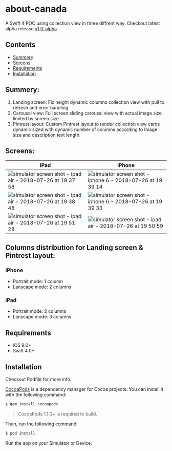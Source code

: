 # about-canada
A Swift 4 POC using collection view in three diffrent way.
Checkout latest alpha release [v1.0-alpha](https://github.com/kmp52k/about-canada/releases/tag/v1.0-alpha)

## Contents
- [Summery](#summery)
- [Screens](#screens)
- [Requirements](#requirements)
- [Installation](#installation)

## Summery:

1. Landing screen: Fix height dynamic columns collection view with pull to refresh and error handling.
2. Carousal view: Full screen sliding carousal view with actual image size limited by screen size.
3. Pintrest layout: Custom Pintrest layout to render collection view cards dynamic sized with dynamic number of columns according to Image size and description text length.

## Screens:

|                   iPad                   |      iPhone      |
|---------------------------|--------------|
|![simulator screen shot - ipad air - 2018-07-26 at 19 37 58](https://user-images.githubusercontent.com/28494537/43267796-8e3e867a-910c-11e8-96db-0406303d4c09.png)|![simulator screen shot - iphone 6 - 2018-07-26 at 19 39 14](https://user-images.githubusercontent.com/28494537/43267852-adcdf3ea-910c-11e8-8189-c93cc3399e75.png)|
|![simulator screen shot - ipad air - 2018-07-26 at 19 38 48](https://user-images.githubusercontent.com/28494537/43267928-eb54f998-910c-11e8-97a9-eeefc9ce8fff.png)|![simulator screen shot - iphone 6 - 2018-07-26 at 19 39 33](https://user-images.githubusercontent.com/28494537/43267993-187004e0-910d-11e8-909b-7379918a2242.png)|
|![simulator screen shot - ipad air - 2018-07-26 at 19 51 28](https://user-images.githubusercontent.com/28494537/43268118-681f031a-910d-11e8-8234-2d8f6964e26f.png)|![simulator screen shot - ipad air - 2018-07-26 at 19 50 59](https://user-images.githubusercontent.com/28494537/43268154-842a0d0c-910d-11e8-8fda-7a268148c722.png)|


## Columns distribution for Landing screen & Pintrest layout:

### iPhone 
- Portrait mode: 1 column
- Lanscape mode: 2 columns

### iPad 
- Portrait mode: 2 columns
- Lanscape mode: 3 columns

## Requirements

- iOS 9.0+
- Swift 4.0+

## Installation

Checkout Podfile for more info.

[CocoaPods](http://cocoapods.org) is a dependency manager for Cocoa projects. You can install it with the following command:

```bash
$ gem install cocoapods
```

> CocoaPods 1.1.0+ is required to build.


Then, run the following command:

```bash
$ pod install
```

Run the app on your Simulator or Device.
